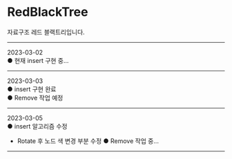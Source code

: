 # RedBlackTree  
 자료구조 레드 블랙트리입니다.  
- - - - - - - - - - - - - - -  
2023-03-02  
● 현재 insert 구현 중...  
- - - - - - - - - - - - - - -  
2023-03-03  
● insert 구현 완료  
● Remove 작업 예정  
- - - - - - - - - - - - - - -  
2023-03-05  
● insert 알고리즘 수정  
 - Rotate 후 노드 색 변경 부분 수정
● Remove 작업 중...
- - - - - - - - - - - - - - -  
